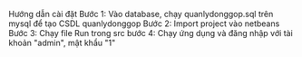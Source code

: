 Hướng dẫn cài đặt
Bước 1: Vào database, chạy quanlydonggop.sql trên mysql để tạo CSDL quanlydonggop
Bước 2: Import project vào netbeans 
Bước 3: Chạy file Run trong src
bước 4: Chạy ứng dụng và đăng nhập với tài khoản "admin", mật khẩu "1"
